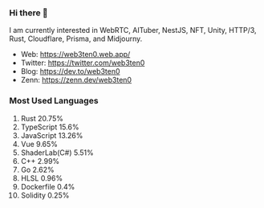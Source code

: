 ### Hi there 👋

I am currently interested in WebRTC, AITuber, NestJS, NFT, Unity, HTTP/3, Rust, Cloudflare, Prisma, and Midjourny. 

- Web: https://web3ten0.web.app/
- Twitter: https://twitter.com/web3ten0
- Blog: https://dev.to/web3ten0
- Zenn: https://zenn.dev/web3ten0

### Most Used Languages 

1. Rust 20.75%
2. TypeScript 15.6%
3. JavaScript 13.26%
4. Vue 9.65%
5. ShaderLab(C#) 5.51%
6. C++ 2.99%
7. Go 2.62%
8. HLSL 0.96%
9. Dockerfile 0.4%
10. Solidity 0.25%
